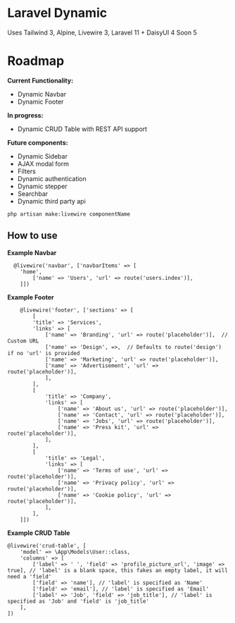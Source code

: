 # Laravel Dynamic
Uses Tailwind 3, Alpine, Livewire 3, Laravel 11 + DaisyUI 4 Soon 5

# Roadmap
**Current Functionality:**
- Dynamic Navbar
- Dynamic Footer

**In progress:**
- Dynamic CRUD Table with REST API support

**Future components:**
- Dynamic Sidebar
- AJAX modal form
- Filters
- Dynamic authentication
- Dynamic stepper
- Searchbar
- Dynamic third party api

```
php artisan make:livewire componentName
```

## How to use
**Example Navbar**
```
  @livewire('navbar', ['navbarItems' => [
    'home',
        ['name' => 'Users', 'url' => route('users.index')],
    ]])
```

**Example Footer**
```
    @livewire('footer', ['sections' => [
        [
        'title' => 'Services',
        'links' => [
            ['name' => 'Branding', 'url' => route('placeholder')],  // Custom URL
            ['name' => 'Design', =>,  // Defaults to route('design') if no 'url' is provided
            ['name' => 'Marketing', 'url' => route('placeholder')],
            ['name' => 'Advertisement', 'url' => route('placeholder')],
            ],
        ],
        [
            'title' => 'Company',
            'links' => [
                ['name' => 'About us', 'url' => route('placeholder')],
                ['name' => 'Contact', 'url' => route('placeholder')],
                ['name' => 'Jobs', 'url' => route('placeholder')],
                ['name' => 'Press kit', 'url' => route('placeholder')],
            ],
        ],
        [
            'title' => 'Legal',
            'links' => [
                ['name' => 'Terms of use', 'url' => route('placeholder')],
                ['name' => 'Privacy policy', 'url' => route('placeholder')],
                ['name' => 'Cookie policy', 'url' => route('placeholder')],
            ],
        ],
    ]])
```

**Example CRUD Table**
```
@livewire('crud-table', [
    'model' => \App\Models\User::class,
    'columns' => [
        ['label' => ' ', 'field' => 'profile_picture_url', 'image' => true], // 'label' is a blank space, this fakes an empty label, it will need a 'field'
        ['field' => 'name'], // 'label' is specified as 'Name'
        ['field' => 'email'], // 'label' is specified as 'Email'
        ['label' => 'Job', 'field' => 'job_title'], // 'label' is specified as 'Job' and 'field' is 'job_title'
    ],
])
```
